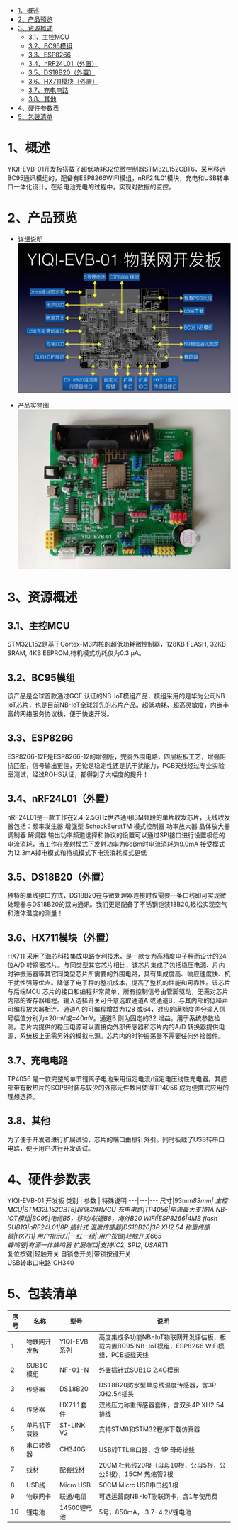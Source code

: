 <!-- TOC -->

- [1、概述](#1概述)
- [2、产品预览](#2产品预览)
- [3、资源概述](#3资源概述)
    - [3.1、主控MCU](#31主控mcu)
    - [3.2、BC95模组](#32bc95模组)
    - [3.3、ESP8266](#33esp8266)
    - [3.4、nRF24L01（外置）](#34nrf24l01外置)
    - [3.5、DS18B20（外置）](#35ds18b20外置)
    - [3.6、HX711模块（外置）](#36hx711模块外置)
    - [3.7、充电电路](#37充电电路)
    - [3.8、其他](#38其他)
- [4、硬件参数表](#4硬件参数表)
- [5、包装清单](#5包装清单)

<!-- /TOC -->
# 1、概述
YIQI-EVB-01开发板搭载了超低功耗32位微控制器STM32L152CBT6，采用移远BC95通讯模组的，配备有ESP8266WIFI模组，nRF24L01模块，充电和USB转串口一体化设计，在给电池充电的过程中，实现对数据的监控。
# 2、产品预览
- 详细说明
![image](./about_us/YIQI-EVB-01-PCB-detail.png)

- 产品实物图
![image](./about_us/YIQI-EVB-01-pic.png)

# 3、资源概述
## 3.1、主控MCU
STM32L152是基于Cortex-M3内核的超低功耗微控制器，128KB FLASH, 32KB SRAM, 4KB EEPROM,待机模式功耗仅为0.3 µA。
## 3.2、BC95模组
该产品是全球首款通过GCF 认证的NB-IoT模组产品，模组采用的是华为公司NB-IoT芯片，也是目前NB-IoT全球领先的芯片产品。超低功耗、超高灵敏度，内嵌丰富的网络服务协议栈，便于快速开发。
## 3.3、ESP8266
ESP8266-12F是ESP8266-12的增强版，完善外围电路，四层板板工艺，增强阻抗匹配，信号输出更佳，无论是稳定性还是抗干扰能力，PCB天线经过专业实验室测试，经过ROHS认证，都得到了大幅度的提升！
## 3.4、nRF24L01（外置）
nRF24L01是一款工作在2.4-2.5GHz世界通用ISM频段的单片收发芯片，无线收发器包括：频率发生器 增强型 SchockBurstTM 模式控制器 功率放大器 晶体放大器 调制器 解调器 输出功率频道选择和协议的设置可以通过SPI接口进行设置极低的电流消耗，当工作在发射模式下发射功率为6dBm时电流消耗为9.0mA 接受模式为12.3mA掉电模式和待机模式下电流消耗模式更低
## 3.5、DS18B20（外置）
独特的单线接口方式，DS18B20在与微处理器连接时仅需要一条口线即可实现微处理器与DS18B20的双向通讯。我们更是配备了不锈钢铠装18B20,轻松实现空气和液体温度的测量！
## 3.6、HX711模块（外置）
HX711 采用了海芯科技集成电路专利技术，是一款专为高精度电子秤而设计的24 位A/D 转换器芯片。与同类型其它芯片相比，该芯片集成了包括稳压电源、片内时钟振荡器等其它同类型芯片所需要的外围电路，具有集成度高、响应速度快、抗干扰性强等优点。降低了电子秤的整机成本，提高了整机的性能和可靠性。该芯片与后端MCU 芯片的接口和编程非常简单，所有控制信号由管脚驱动，无需对芯片内部的寄存器编程。输入选择开关可任意选取通道A 或通道B，与其内部的低噪声可编程放大器相连。通道A 的可编程增益为128 或64，对应的满额度差分输入信号幅值分别为±20mV或±40mV。通道B 则为固定的32 增益，用于系统参数检测。芯片内提供的稳压电源可以直接向外部传感器和芯片内的A/D 转换器提供电源，系统板上无需另外的模拟电源。芯片内的时钟振荡器不需要任何外接器件。
## 3.7、充电电路
TP4056 是一款完整的单节锂离子电池采用恒定电流/恒定电压线性充电器。其底部带有散热片的SOP8封装与较少的外部元件数目使得TP4056 成为便携式应用的理想选择。
## 3.8、其他
为了便于开发者进行扩展试验，芯片的端口由排针外引。同时板载了USB转串口电路，便于用户进行开发调试。
# 4、硬件参数表
YIQI-EVB-01 开发板
类别 | 参数 | 特殊说明
---|---|---
尺寸|93mm*83mm|
主控MCU|STM32L152CBT6|超低功耗MCU
充电电路|TP4056|电流最大支持1A
NB-IOT模组|BC95|电信B5，移动/联通B8，海外B20
WiFi|ESP8266|4MB flash	
SUB1G|nRF24L01|8P 插针式
温度传感器|DS18B20|3P XH2.54	
称重传感器|HX711|
用户指示灯|一红一绿|
用户按键|轻触开关6*6*5	
蜂鸣器|有源一体蜂鸣器	
扩展端口|支持IIC*2, SPI*2, USART*1	
复位按键|轻触开关
自锁总开关|带锁按键开关	
USB转串口电路|CH340	
		
# 5、包装清单
序号|名称|型号|说明
---|---|---|---
1|物联网开发板|YIQI-EVB系列|	高度集成多功能NB-IoT物联网开发评估板，板载内置BC95 NB-IoT模组，ESP8266 WiFi模组，PCB板载天线 
2|SUB1G 模组|NF-01-N|外置插针式SUB1G 2.4G模组
3|传感器|DS18B20|DS18B20防水型单总线温度传感器，含3P XH2.54插头
4|传感器|HX711套件|双线压力称重传感器套件，含双头4P XH2.54排线
5|单片机下载器|ST-LINK V2|支持STM8和STM32程序下载仿真器
6|串口转换器|CH340G|USB转TTL串口器，含4P 母母排线
7|线材|配套线材|20CM 杜邦线20根（母母10根，公母5根，公公5根），15CM 热缩管2根
8|USB线|Micro USB|50CM Micro USB串口线1根
9|物联网卡|联通/电信|可选运营商NB-IoT物联网卡，含1年使用费
10|锂电池|14500锂电池|5号，850mA， 3.7-4.2V锂电池

